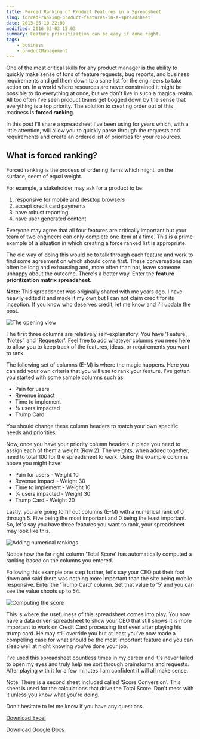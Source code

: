 ```yaml
---
title: Forced Ranking of Product Features in a Spreadsheet
slug: forced-ranking-product-features-in-a-spreadsheet
date: 2013-05-10 22:00
modified: 2016-02-03 15:03
summary: Feature prioritization can be easy if done right.
tags:
    - business
    - productManagement
---
```


One of the most critical skills for any product manager is the ability to quickly make sense of tons of feature requests, bug reports, and business requirements and gel them down to a sane list for the engineers to take action on. In a world where resources are never constrained it might be possible to do everything at once, but we don't live in such a magical realm. All too often I've seen product teams get bogged down by the sense that everything is a top priority. The solution to creating order out of this madness is **forced ranking**.

In this post I'll share a spreadsheet I've been using for years which, with a little attention, will allow you to quickly parse through the requests and requirements and create an ordered list of priorities for your resources.

## What is forced ranking?

Forced ranking is the process of ordering items which might, on the surface, seem of equal weight.

For example, a stakeholder may ask for a product to be:

1. responsive for mobile and desktop browsers
2. accept credit card payments
3. have robust reporting
4. have user generated content

Everyone may agree that all four features are critically important but your team of two engineers can only complete one item at a time. This is a prime example of a situation in which creating a force ranked list is appropriate.

The old way of doing this would be to talk through each feature and work to find some agreement on which should come first. These conversations can often be long and exhausting and, more often than not, leave someone unhappy about the outcome. There's a better way. Enter the **feature prioritization matrix spreadsheet**.

**Note:** This spreadsheet was originally shared with me years ago. I have heavily edited it and made it my own but I can not claim credit for its inception. If you know who deserves credit, let me know and I'll update the post.

![The opening view]({static}/images/feature-matrix-1.png)

The first three columns are relatively self-explanatory. You have 'Feature', 'Notes', and 'Requestor'. Feel free to add whatever columns you need here to allow you to keep track of the features, ideas, or requirements you want to rank.

The following set of columns (E-M) is where the magic happens. Here you can add your own criteria that you will use to rank your feature. I've gotten you started with some sample columns such as:

-   Pain for users
-   Revenue impact
-   Time to implement
-   % users impacted
-   Trump Card

You should change these column headers to match your own specific needs and priorities.

Now, once you have your priority column headers in place you need to assign each of them a weight (Row 2). The weights, when added together, need to total 100 for the spreadsheet to work. Using the example columns above you might have:

-   Pain for users - Weight 10
-   Revenue impact - Weight 30
-   Time to implement - Weight 10
-   % users impacted - Weight 30
-   Trump Card - Weight 20

Lastly, you are going to fill out columns (E-M) with a numerical rank of 0 through 5. Five being the most important and 0 being the least important. So, let's say you have three features you want to rank, your spreadsheet may look like this.

![Adding numerical rankings]({static}/images/feature-matrix-2.png)

Notice how the far right column 'Total Score' has automatically computed a ranking based on the columns you entered.

Following this example one step further, let's say your CEO put their foot down and said there was nothing more important than the site being mobile responsive. Enter the 'Trump Card' column. Set that value to '5′ and you can see the value shoots up to 54.

![Computing the score]({static}/images/feature-matrix-3.png)

This is where the usefulness of this spreadsheet comes into play. You now have a data driven spreadsheet to show your CEO that still shows it is more important to work on Credit Card processing first even after playing his trump card. He may still override you but at least you've now made a compelling case for what should be the most important feature and you can sleep well at night knowing you've done your job.

I've used this spreadsheet countless times in my career and it's never failed to open my eyes and truly help me sort through brainstorms and requests. After playing with it for a few minutes I am confident it will all make sense.

Note: There is a second sheet included called 'Score Conversion'. This sheet is used for the calculations that drive the Total Score. Don't mess with it unless you know what you're doing.

Don't hesitate to let me know if you have any questions.

<a class="btn btnGreen matrixDownload" href="{static}/assets/Product-Feature-Prioritization-Matrix.xlsx" data-event-category="download" data-event-action="featureMatrix">Download Excel</a>

<a class="btn btnGreen matrixDownload" href="https://drive.google.com/previewtemplate?id=0AjewFQXdkBGVdFNrSjlaOXlmVTc3QzlQVXZVTWkzTmc&mode=public" data-event-category="download" data-event-action="featureMatrix">Download Google Docs</a>
